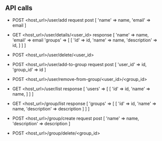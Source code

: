 API calls
---------
* POST <host_url>/user/add
  request post
  [
    'name' => name,
    'email' => email
  ]

* GET <host_url>/user/details/<user_id>
  response
  [
    'name' => name,
    'email' => email
    'groups' => [
      [
        'íd' => id,
        'name' => name,
        'description' => id,
      ]
    ]
  ]

* POST <host_url>/user/delete/<user_id>

* POST <host_url>/user/add-to-group
  request post
  [
    'user_id' => id,
    'group_id' => id
  ]  

* POST <host_url>/user/remove-from-group/<user_id>/<group_id>

* GET <host_url>/user/list
  response
  [
    'users' => [
      [
        'íd' => id,
        'name' => name,
      ]
    ]
  ]

* GET <host_url>/group/list
  response
  [
    'groups' => [
      [
        'íd' => id,
        'name' => name,
        'description' => description
      ]
    ]
  ]

* POST <host_url>/group/create
  request post
  [
    'name' => name,
    'description' => description
  ]

* POST <host_url>/group/delete/<group_id>
